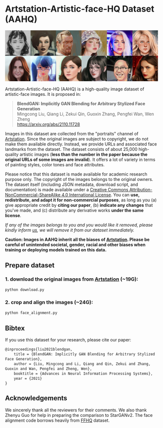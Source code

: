 # Artstation-Artistic-face-HQ Dataset (AAHQ)

![teaser](./docs/AAHQ_teaser.jpg)

Artstation-Artistic-face-HQ (AAHQ) is a high-quality image dataset of artistic-face images. It is proposed in:

> **BlendGAN: Implicitly GAN Blending for Arbitrary Stylized Face Generation**<br>
> Mingcong Liu, Qiang Li, Zekui Qin, Guoxin Zhang, Pengfei Wan, Wen Zheng<br>
> https://arxiv.org/abs/2110.11728

Images in this dataset are collected from the "portraits" channel of [Artstation](https://www.artstation.com). Since the original images are subject to copyright, we do not make them available directly. Instead, we provide URLs and associated face landmarks from the dataset. The dataset consists of about 25,000 high-quality artistic images (**less than the number in the paper because the original URLs of some images are invalid**). It offers a lot of variety in terms of painting styles, color tones and face attributes.

Please notice that this dataset is made available for academic research purpose only. The copyright of the images belongs to the original owners. The dataset itself (including JSON metadata, download script, and documentation) is made available under a [Creative Commons Attribution-NonCommercial-ShareAlike 4.0 International License](https://creativecommons.org/licenses/by-nc-sa/4.0/). You can **use, redistribute, and adapt it for non-commercial purposes**, as long as you (a) give appropriate credit by **citing our paper**, (b) **indicate any changes** that you've made, and (c) distribute any derivative works **under the same license**.


*If any of the images belongs to you and you would like it removed, please kindly inform [us](mailto:liumcong@gmail.com), we will remove it from our dataset immediately.*

**Caution: Images in AAHQ inherit all the biases of [Artstation](https://www.artstation.com). Please be careful of unintended societal, gender, racial and other biases when training or deploying models trained on this data.**

## Prepare dataset

### 1. download the original images from [Artstation](https://www.artstation.com) (~19G):
```bash
python download.py
```

### 2. crop and align the images (~24G):
```bash
python face_alignment.py
```

## Bibtex
If you use this dataset for your research, please cite our paper:
```
@inproceedings{liu2021blendgan,
    title = {BlendGAN: Implicitly GAN Blending for Arbitrary Stylized Face Generation},
    author = {Liu, Mingcong and Li, Qiang and Qin, Zekui and Zhang, Guoxin and Wan, Pengfei and Zheng, Wen},
    booktitle = {Advances in Neural Information Processing Systems},
    year = {2021}
}
```

## Acknowledgements

We sincerely thank all the reviewers for their comments. We also thank Zhenyu Guo for help in preparing the comparison to StarGANv2.
The face alignment code borrows heavily from [FFHQ](https://github.com/NVlabs/ffhq-dataset) dataset.
